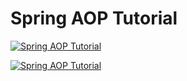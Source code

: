 # Spring AOP Tutorial
[![Spring AOP Tutorial](https://img.youtube.com/vi/Ft29HgsePfQ/0.jpg)](https://www.youtube.com/watch?v=Ft29HgsePfQ)

[![Spring AOP Tutorial](https://img.youtube.com/vi/QdyLsX0nG30/0.jpg)](https://www.youtube.com/watch?v=QdyLsX0nG30)
